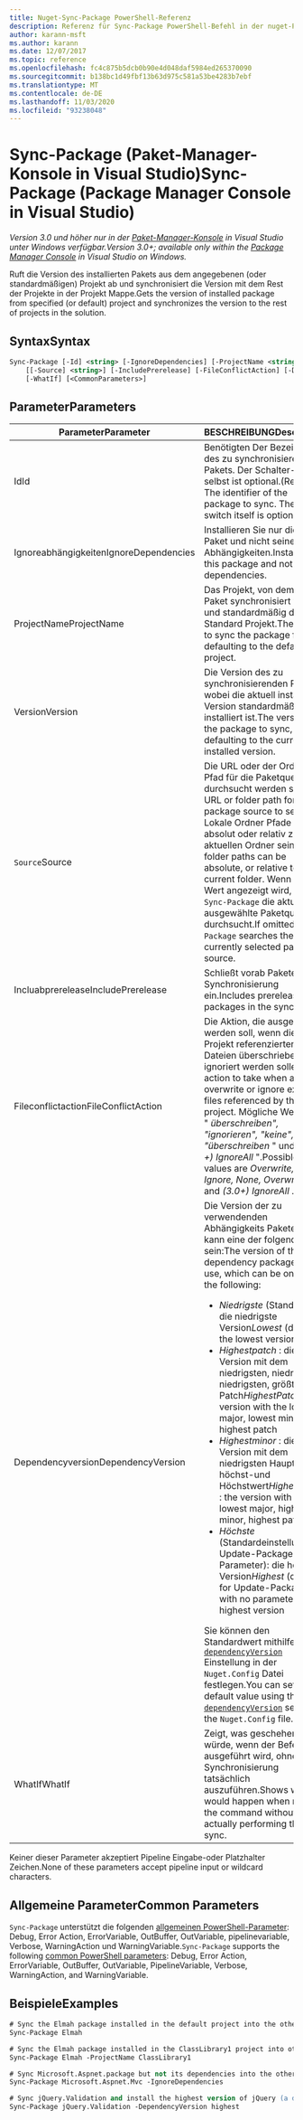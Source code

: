 ```yaml
---
title: Nuget-Sync-Package PowerShell-Referenz
description: Referenz für Sync-Package PowerShell-Befehl in der nuget-Paket-Manager-Konsole in Visual Studio.
author: karann-msft
ms.author: karann
ms.date: 12/07/2017
ms.topic: reference
ms.openlocfilehash: fc4c875b5dcb0b90e4d048daf5984ed265370090
ms.sourcegitcommit: b138bc1d49fbf13b63d975c581a53be4283b7ebf
ms.translationtype: MT
ms.contentlocale: de-DE
ms.lasthandoff: 11/03/2020
ms.locfileid: "93238048"
---
```

# <a name="sync-package-package-manager-console-in-visual-studio"></a><span data-ttu-id="39f0e-103">Sync-Package (Paket-Manager-Konsole in Visual Studio)</span><span class="sxs-lookup"><span data-stu-id="39f0e-103">Sync-Package (Package Manager Console in Visual Studio)</span></span>

<span data-ttu-id="39f0e-104">*Version 3.0 und höher nur in der [Paket-Manager-Konsole](../../consume-packages/install-use-packages-powershell.md) in Visual Studio unter Windows verfügbar.*</span><span class="sxs-lookup"><span data-stu-id="39f0e-104">*Version 3.0+; available only within the [Package Manager Console](../../consume-packages/install-use-packages-powershell.md) in Visual Studio on Windows.*</span></span>

<span data-ttu-id="39f0e-105">Ruft die Version des installierten Pakets aus dem angegebenen (oder standardmäßigen) Projekt ab und synchronisiert die Version mit dem Rest der Projekte in der Projekt Mappe.</span><span class="sxs-lookup"><span data-stu-id="39f0e-105">Gets the version of installed package from specified (or default) project and synchronizes the version to the rest of projects in the solution.</span></span>

## <a name="syntax"></a><span data-ttu-id="39f0e-106">Syntax</span><span class="sxs-lookup"><span data-stu-id="39f0e-106">Syntax</span></span>

```ps
Sync-Package [-Id] <string> [-IgnoreDependencies] [-ProjectName <string>] [[-Version] <string>]
    [[-Source] <string>] [-IncludePrerelease] [-FileConflictAction] [-DependencyVersion]
    [-WhatIf] [<CommonParameters>]
```

## <a name="parameters"></a><span data-ttu-id="39f0e-107">Parameter</span><span class="sxs-lookup"><span data-stu-id="39f0e-107">Parameters</span></span>

| <span data-ttu-id="39f0e-108">Parameter</span><span class="sxs-lookup"><span data-stu-id="39f0e-108">Parameter</span></span> | <span data-ttu-id="39f0e-109">BESCHREIBUNG</span><span class="sxs-lookup"><span data-stu-id="39f0e-109">Description</span></span> |
| --- | --- |
| <span data-ttu-id="39f0e-110">Id</span><span class="sxs-lookup"><span data-stu-id="39f0e-110">Id</span></span> | <span data-ttu-id="39f0e-111">Benötigten Der Bezeichner des zu synchronisierenden Pakets. Der Schalter-ID selbst ist optional.</span><span class="sxs-lookup"><span data-stu-id="39f0e-111">(Required) The identifier of the package to sync. The -Id switch itself is optional.</span></span> |
| <span data-ttu-id="39f0e-112">Ignoreabhängigkeiten</span><span class="sxs-lookup"><span data-stu-id="39f0e-112">IgnoreDependencies</span></span> | <span data-ttu-id="39f0e-113">Installieren Sie nur dieses Paket und nicht seine Abhängigkeiten.</span><span class="sxs-lookup"><span data-stu-id="39f0e-113">Install only this package and not its dependencies.</span></span> |
| <span data-ttu-id="39f0e-114">ProjectName</span><span class="sxs-lookup"><span data-stu-id="39f0e-114">ProjectName</span></span> | <span data-ttu-id="39f0e-115">Das Projekt, von dem das Paket synchronisiert wird, und standardmäßig das Standard Projekt.</span><span class="sxs-lookup"><span data-stu-id="39f0e-115">The project to sync the package from, defaulting to the default  project.</span></span> |
| <span data-ttu-id="39f0e-116">Version</span><span class="sxs-lookup"><span data-stu-id="39f0e-116">Version</span></span> | <span data-ttu-id="39f0e-117">Die Version des zu synchronisierenden Pakets, wobei die aktuell installierte Version standardmäßig installiert ist.</span><span class="sxs-lookup"><span data-stu-id="39f0e-117">The version of the package to sync, defaulting to the currently installed version.</span></span> |
| <span data-ttu-id="39f0e-118">`Source`</span><span class="sxs-lookup"><span data-stu-id="39f0e-118">Source</span></span> | <span data-ttu-id="39f0e-119">Die URL oder der Ordner Pfad für die Paketquelle, die durchsucht werden soll.</span><span class="sxs-lookup"><span data-stu-id="39f0e-119">The URL or folder path for the package source to search.</span></span> <span data-ttu-id="39f0e-120">Lokale Ordner Pfade können absolut oder relativ zum aktuellen Ordner sein.</span><span class="sxs-lookup"><span data-stu-id="39f0e-120">Local folder paths can be absolute, or relative to the current folder.</span></span> <span data-ttu-id="39f0e-121">Wenn kein Wert angezeigt wird, wird `Sync-Package` die aktuell ausgewählte Paketquelle durchsucht.</span><span class="sxs-lookup"><span data-stu-id="39f0e-121">If omitted, `Sync-Package` searches the currently selected package source.</span></span> |
| <span data-ttu-id="39f0e-122">Incluabprerelease</span><span class="sxs-lookup"><span data-stu-id="39f0e-122">IncludePrerelease</span></span> | <span data-ttu-id="39f0e-123">Schließt vorab Pakete in die Synchronisierung ein.</span><span class="sxs-lookup"><span data-stu-id="39f0e-123">Includes prerelease packages in the sync.</span></span> |
| <span data-ttu-id="39f0e-124">Fileconflictaction</span><span class="sxs-lookup"><span data-stu-id="39f0e-124">FileConflictAction</span></span> | <span data-ttu-id="39f0e-125">Die Aktion, die ausgeführt werden soll, wenn die vom Projekt referenzierten Dateien überschrieben oder ignoriert werden sollen.</span><span class="sxs-lookup"><span data-stu-id="39f0e-125">The action to take when asked to overwrite or ignore existing files referenced by the project.</span></span> <span data-ttu-id="39f0e-126">Mögliche Werte sind " *überschreiben", "ignorieren", "keine", "überschreiben* " und " *(3.0 +)* *IgnoreAll* ".</span><span class="sxs-lookup"><span data-stu-id="39f0e-126">Possible values are *Overwrite, Ignore, None, OverwriteAll* , and *(3.0+)* *IgnoreAll* .</span></span> |
| <span data-ttu-id="39f0e-127">Dependencyversion</span><span class="sxs-lookup"><span data-stu-id="39f0e-127">DependencyVersion</span></span> | <span data-ttu-id="39f0e-128">Die Version der zu verwendenden Abhängigkeits Pakete. Dies kann eine der folgenden sein:</span><span class="sxs-lookup"><span data-stu-id="39f0e-128">The version of the dependency packages to use, which can be one of the following:</span></span><br/><ul><li><span data-ttu-id="39f0e-129">*Niedrigste* (Standard): die niedrigste Version</span><span class="sxs-lookup"><span data-stu-id="39f0e-129">*Lowest* (default): the lowest version</span></span></li><li><span data-ttu-id="39f0e-130">*Highestpatch* : die Version mit dem niedrigsten, niedrigsten, niedrigsten, größten Patch</span><span class="sxs-lookup"><span data-stu-id="39f0e-130">*HighestPatch* : the version with the lowest major, lowest minor, highest patch</span></span></li><li><span data-ttu-id="39f0e-131">*Highestminor* : die Version mit dem niedrigsten Haupt-, höchst-und Höchstwert</span><span class="sxs-lookup"><span data-stu-id="39f0e-131">*HighestMinor* : the version with the lowest major, highest minor, highest patch</span></span></li><li><span data-ttu-id="39f0e-132">*Höchste* (Standardeinstellung für Update-Package ohne Parameter): die höchste Version</span><span class="sxs-lookup"><span data-stu-id="39f0e-132">*Highest* (default for Update-Package with no parameters): the highest version</span></span></li></ul><span data-ttu-id="39f0e-133">Sie können den Standardwert mithilfe der- [`dependencyVersion`](../nuget-config-file.md#config-section) Einstellung in der `Nuget.Config` Datei festlegen.</span><span class="sxs-lookup"><span data-stu-id="39f0e-133">You can set the default value using the [`dependencyVersion`](../nuget-config-file.md#config-section) setting in the `Nuget.Config` file.</span></span> |
| <span data-ttu-id="39f0e-134">WhatIf</span><span class="sxs-lookup"><span data-stu-id="39f0e-134">WhatIf</span></span> | <span data-ttu-id="39f0e-135">Zeigt, was geschehen würde, wenn der Befehl ausgeführt wird, ohne die Synchronisierung tatsächlich auszuführen.</span><span class="sxs-lookup"><span data-stu-id="39f0e-135">Shows what would happen when running the command without actually performing the sync.</span></span> |

<span data-ttu-id="39f0e-136">Keiner dieser Parameter akzeptiert Pipeline Eingabe-oder Platzhalter Zeichen.</span><span class="sxs-lookup"><span data-stu-id="39f0e-136">None of these parameters accept pipeline input or wildcard characters.</span></span>

## <a name="common-parameters"></a><span data-ttu-id="39f0e-137">Allgemeine Parameter</span><span class="sxs-lookup"><span data-stu-id="39f0e-137">Common Parameters</span></span>

<span data-ttu-id="39f0e-138">`Sync-Package` unterstützt die folgenden [allgemeinen PowerShell-Parameter](/powershell/module/microsoft.powershell.core/about/about_commonparameters): Debug, Error Action, ErrorVariable, OutBuffer, OutVariable, pipelinevariable, Verbose, WarningAction und WarningVariable.</span><span class="sxs-lookup"><span data-stu-id="39f0e-138">`Sync-Package` supports the following [common PowerShell parameters](/powershell/module/microsoft.powershell.core/about/about_commonparameters): Debug, Error Action, ErrorVariable, OutBuffer, OutVariable, PipelineVariable, Verbose, WarningAction, and WarningVariable.</span></span>

## <a name="examples"></a><span data-ttu-id="39f0e-139">Beispiele</span><span class="sxs-lookup"><span data-stu-id="39f0e-139">Examples</span></span>

```ps
# Sync the Elmah package installed in the default project into the other projects in the solution
Sync-Package Elmah

# Sync the Elmah package installed in the ClassLibrary1 project into other projects in the solution
Sync-Package Elmah -ProjectName ClassLibrary1

# Sync Microsoft.Aspnet.package but not its dependencies into the other projects in the solution
Sync-Package Microsoft.Aspnet.Mvc -IgnoreDependencies

# Sync jQuery.Validation and install the highest version of jQuery (a dependency) from the package source    
Sync-Package jQuery.Validation -DependencyVersion highest
```
